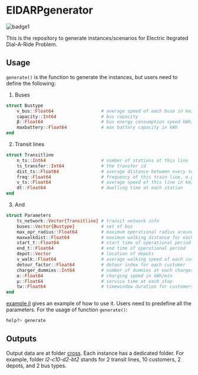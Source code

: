 # EIDARPgenerator
![badge1](https://img.shields.io/badge/language-julia-blue)

This is the repository to generate instances/scenarios for Electric Itegrated Dial-A-Ride Problem. 

## Usage
`generate()` is the function to generate the instances, but users need to define the following:
1. Buses
```julia
struct Bustype
    v_bus::Float64                  # average speed of each buse in km/h
    capacity::Int64                 # bus capacity
    β::Float64                      # bus energy consumption speed kWh/km
    maxbattery::Float64             # max battery capacity in kWh
end
```
2. Transit lines
```julia
struct Transitline
    n_ts::Int64                     # number of stations at this line
    ts_transfer::Int64              # the transfer id
    dist_ts::Float64                # average distance between every two stations
    freq::Float64                   # frequency of this train line, e.g. every 30 mins
    v_ts::Float64                   # average speed of this line in km/h
    dt::Float64                     # dwelling time at each station
end
```
3. And
```julia
struct Parameters
    ts_network::Vector{Transitline} # transit network info 
    buses::Vector{Bustype}          # set of bus
    max_opr_radius::Float64         # maximum operational radius around a station
    maxwalkdist::Float64            # maximum walking distance for each customer
    start_t::Float64                # start time of operational period
    end_t::Float64                  # end time of operational period
    depot::Vector                   # location of depots
    v_walk::Float64                 # average walking speed of each customer in km/h
    detour_factor::Float64          # detour index for each customer
    charger_dummies::Int64          # number of dummies at each charger
    α::Float64                      # charging speed in kWh/min
    μ::Float64                      # service time at each stop
    tw::Float64                     # timewindow duration for customers' pickup/drop-off
end
```


[example.jl](https://github.com/YMF2022/EIDARPgenerator/blob/main/example.jl) gives an example of how to use it. Users need to predefine all the parameters. For the usage of function `generate()`:
```julia
help?> generate
```

## Outputs
Output data are at folder [cross](https://github.com/YMF2022/EIDARPgenerator/tree/main/cross). Each instance has a dedicated folder. For example, folder *l2-c10-d2-bt2* stands for 2 transit lines, 10 customers, 2 depots, and 2 bus types.
